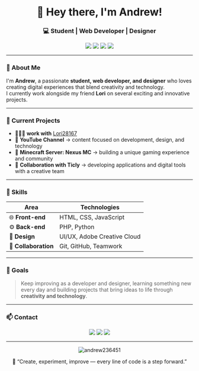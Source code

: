 <!-- Andrew's GitHub Profile -->
<h1 align="center">👋 Hey there, I'm Andrew!</h1>

<h3 align="center">💻 Student | Web Developer | Designer</h3>

<p align="center">
  <img src="https://img.shields.io/badge/HTML5-E34F26?style=for-the-badge&logo=html5&logoColor=white"/>
  <img src="https://img.shields.io/badge/Python-3776AB?style=for-the-badge&logo=python&logoColor=white"/>
  <img src="https://img.shields.io/badge/PHP-777BB4?style=for-the-badge&logo=php&logoColor=white"/>
  <img src="https://img.shields.io/badge/Designer-FF4088?style=for-the-badge&logo=adobecreativecloud&logoColor=white"/>
</p>

---

### 🌟 About Me
I'm **Andrew**, a passionate **student, web developer, and designer** who loves creating digital experiences that blend creativity and technology.  
I currently work alongside my friend **Lori** on several exciting and innovative projects.

---

### 🚀 Current Projects
- 👨🏼‍💻 **work with** <a href="https://www.github.com/lori28167" target="_blank">Lori28167</a>
- 🎥 **YouTube Channel** → content focused on development, design, and technology  
- 🧱 **Minecraft Server: Nexus MC** → building a unique gaming experience and community  
- 💼 **Collaboration with Ticly** → developing applications and digital tools with a creative team  

---

### 🧠 Skills

| Area | Technologies |
|------|---------------|
| 🌐 **Front-end** | HTML, CSS, JavaScript |
| ⚙️ **Back-end** | PHP, Python |
| 🎨 **Design** | UI/UX, Adobe Creative Cloud |
| 🤝 **Collaboration** | Git, GitHub, Teamwork |

---

### 🌈 Goals
> Keep improving as a developer and designer, learning something new every day and building projects that bring ideas to life through **creativity and technology**.

---

### 📫 Contact

<p align="center">
  <a href="https://github.com/Andrew236451"><img src="https://img.shields.io/badge/GitHub-181717?style=for-the-badge&logo=github&logoColor=white"/></a>
  <a href="mailto:youremail@example.com"><img src="https://img.shields.io/badge/Email-D14836?style=for-the-badge&logo=gmail&logoColor=white"/></a>
  <a href="https://youtube.com/@yourchannel"><img src="https://img.shields.io/badge/YouTube-FF0000?style=for-the-badge&logo=youtube&logoColor=white"/></a>
</p>

---

<p align="center">
  <img src="https://komarev.com/ghpvc/?username=Andrew236451&label=Profile%20Views&color=0e75b6&style=flat" alt="andrew236451" />
</p>

<p align="center">
  💬 “Create, experiment, improve — every line of code is a step forward.”
</p>
